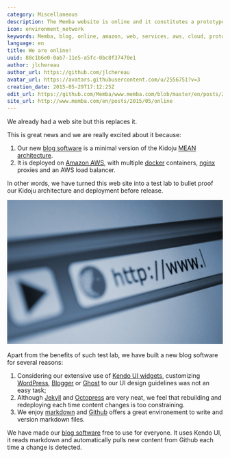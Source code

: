 ```yaml
---
category: Miscellaneous
description: The Memba website is online and it constitutes a prototype for deploying Kidoju, which is coming soom.
icon: environment_network
keywords: Memba, blog, online, amazon, web, services, aws, cloud, prototype, nodeJS, expressJS, docker, nginx, kendo ui, wordpress, blogger, ghost, jekyll, octopress, markdown, github
language: en
title: We are online!
uuid: 80c1b6e0-0ab7-11e5-a5fc-0bc8f37470e1
author: jlchereau
author_url: https://github.com/jlchereau
avatar_url: https://avatars.githubusercontent.com/u/2556751?v=3
creation_date: 2015-05-29T17:12:25Z
edit_url: https://github.com/Memba/www.memba.com/blob/master/en/posts/2015/online.md
site_url: http://www.memba.com/en/posts/2015/05/online
---
```

We already had a web site but this replaces it.

This is great news and we are really excited about it because:

1. Our new [blog software](https://github.com/Memba/Memba-Blog) is a minimal version of the Kidoju [MEAN architecture](http://www.memba.com/en/posts/2014/12/mean).
2. It is deployed on [Amazon AWS](https://aws.amazon.com/), with multiple [docker](https://www.docker.com/) containers, [nginx](http://nginx.org/) proxies and an AWS load balancer.

In other words, we have turned this web site into a test lab to bullet proof our Kidoju architecture and deployment before release.

![We are online!](https://raw.githubusercontent.com/Memba/www.memba.com/master/en/posts/2015/online.jpg)

Apart from the benefits of such test lab, we have built a new blog software for several reasons:

1. Considering our extensive use of [Kendo UI widgets](http://www.telerik.com/kendo-ui), customizing [WordPress](https://www.wordpress.com/), [Blogger](https://www.blogger.com) or [Ghost](https://ghost.org/fr/) to our UI design guidelines was not an easy task;
2. Although [Jekyll](https://jekyllrb.com/) and [Octopress](http://octopress.org/) are very neat, we feel that rebuilding and redeploying each time content changes is too constraining.
3. We enjoy [markdown](https://en.wikipedia.org/wiki/Markdown) and [Github](https://github.com/) offers a great environement to write and version markdown files. 

We have made our [blog software](https://github.com/Memba/Memba-Blog) free to use for everyone.
It uses Kendo UI, it reads markdown and automatically pulls new content from Github each time a change is detected.